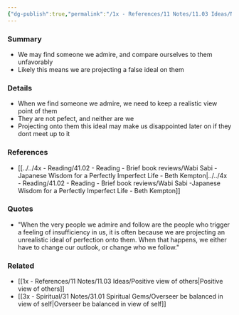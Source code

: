 ```yaml
---
{"dg-publish":true,"permalink":"/1x - References/11 Notes/11.03 Ideas/Not project ideal of perfection on those we admire/","title":"Not project ideal of perfection on those we admire","noteIcon":"","created":"2022-11-08T18:06:43.000+03:00","updated":"2024-02-14T20:18:26.409+03:00"}
---
```



### Summary
- We may find someone we admire, and compare ourselves to them unfavorably
- Likely this means we are projecting a false ideal on them

### Details
- When we find someone we admire, we need to keep a realistic view point of them
- They are not pefect, and neither are we
- Projecting onto them this ideal may make us disappointed later on if they dont meet up to it

### References
- [[../../4x - Reading/41.02 - Reading - Brief book reviews/Wabi Sabi -Japanese Wisdom for a Perfectly Imperfect Life - Beth Kempton\|../../4x - Reading/41.02 - Reading - Brief book reviews/Wabi Sabi -Japanese Wisdom for a Perfectly Imperfect Life - Beth Kempton]]

### Quotes
- "When the very people we admire and follow are the people who trigger a feeling of insufficiency in us, it is often because we are projecting an unrealistic ideal of perfection onto them. When that happens, we either have to change our outlook, or change who we follow."

### Related
- [[1x - References/11 Notes/11.03 Ideas/Positive view of others\|Positive view of others]]
- [[3x - Spiritual/31 Notes/31.01 Spiritual Gems/Overseer be balanced in view of self\|Overseer be balanced in view of self]]